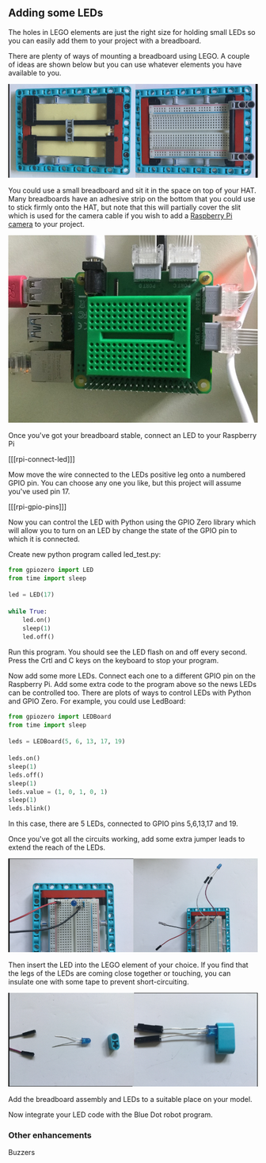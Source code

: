 
## Adding some LEDs

The holes in LEGO elements are just the right size for holding small LEDs so you can easily add them to your project with a breadboard.

There are plenty of ways of mounting a breadboard using LEGO. A couple of ideas are shown below but you can use whatever elements you have available to you.

![A photo of a half-size breadboard mounted to a LEGO plate. It is supported by LEGO beams underneath and then sandwiched into a frame at the sides to keep the top surface where components are plugged in, free. ](images/big-breadboard.png)

You could use a small breadboard and sit it in the space on top of your HAT. Many breadboards have an adhesive strip on the bottom that you could use to stick firmly onto the HAT, but note that this will partially cover the slit which is used for the camera cable if you wish to add a [Raspberry Pi camera](https://projects.raspberrypi.org/en/projects/getting-started-with-picamera) to your project.

![A photo of a green mini breadboard sitting on top of the Build HAT. It is s good fit but does cover up the camera slit which is next to the barrel jack on the HAT.](images/breadboard_on_hat.jpg)

Once you've got your breadboard stable,  connect an LED to your Raspberry Pi

[[[rpi-connect-led]]]

Mow move the wire connected to the LEDs positive leg onto a numbered GPIO pin. You can choose any one you like, but this project will assume you've used pin 17.

[[[rpi-gpio-pins]]]

Now you can control the LED with Python using the GPIO Zero library which will allow you to turn on an LED by change the state of the GPIO pin to which it is connected.

Create new python program called led_test.py:

```python
from gpiozero import LED
from time import sleep

led = LED(17)

while True:
    led.on()
    sleep(1)
    led.off()
```

Run this program. You should see the LED flash on and off every second. Press the Crtl and C keys on the keyboard to stop your program.

Now add some more LEDs. Connect each one to a different GPIO pin on the Raspberry Pi. Add some extra code to the program above so the news LEDs can be controlled too. There are plots of ways to control LEDs with Python and GPIO Zero. For example, you could use LedBoard:

```python
from gpiozero import LEDBoard
from time import sleep

leds = LEDBoard(5, 6, 13, 17, 19)

leds.on()
sleep(1)
leds.off()
sleep(1)
leds.value = (1, 0, 1, 0, 1)
sleep(1)
leds.blink()

```
In this case, there are 5 LEDs, connected to GPIO pins 5,6,13,17 and 19.

Once you've got all the circuits working, add some extra jumper leads to extend the reach of the LEDs.

![two photos of LEDs connected to a breadboard. On the left, the LED is stuck into the breadboard itself, on the right it is attached using flying jumper leads.](images/legtolegs2.png)


Then insert the LED into the LEGO element of your choice. If you find that the legs of the LEDs are coming close together or touching, you can insulate one with some tape to prevent short-circuiting.

![A photo of an LED inserted into a LEGO beam element](images/ledsinlego.png)

Add the breadboard assembly and LEDs to a suitable place on your model.

Now integrate your LED code with the Blue Dot robot program. 

### Other enhancements

Buzzers
